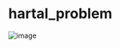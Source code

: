 # hartal_problem

![image](https://user-images.githubusercontent.com/65455865/139186195-1719d47c-bbd8-4f3e-892a-66e8a2494183.png)
